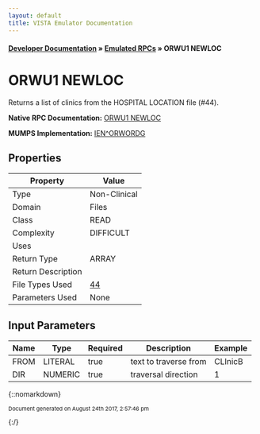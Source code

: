 ```yaml
---
layout: default
title: VISTA Emulator Documentation
---
```


#### [Developer Documentation](../index) &#187; [Emulated RPCs](TableOfContents) &#187; ORWU1 NEWLOC<br/>
# ORWU1 NEWLOC

Returns a list of clinics from the HOSPITAL LOCATION file (#44).

**Native RPC Documentation:** [ORWU1 NEWLOC](../VISTARPC/ORWU1_NEWLOC)

**MUMPS Implementation:** [IEN^ORWORDG](http://code.osehra.org/dox/Routine_ORWORDG_source.html)

## Properties

Property | Value
--- | ---
Type | Non-Clinical
Domain | Files
Class | READ
Complexity | DIFFICULT
Uses | 
Return Type | ARRAY
Return Description | 
File Types Used | [44](../VDM/Hospital_Location-44)
Parameters Used | None


## Input Parameters

Name | Type | Required | Description | Example
--- | --- | --- | --- | ---
FROM | LITERAL | true | text to traverse from | CLInicB
DIR | NUMERIC | true | traversal direction | 1

{::nomarkdown} <br/><p style="font-size: 11px">Document generated on August 24th 2017, 2:57:46 pm</p>{:/}